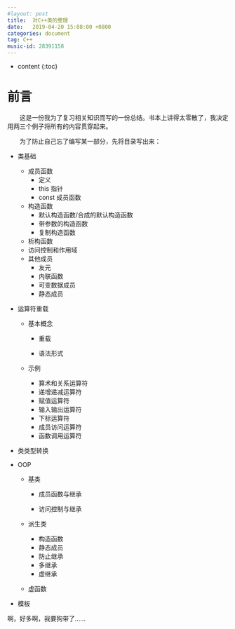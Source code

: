 ```yaml
---
#layout: post
title:  对C++类的整理
date:   2019-04-20 15:08:00 +0800
categories: document
tag: C++
music-id: 28391158
---
```


* content
{:toc}
# 前言

&emsp;&emsp;这是一份我为了复习相关知识而写的一份总结。书本上讲得太零散了，我决定用两三个例子将所有的内容贯穿起来。

&emsp;&emsp;为了防止自己忘了编写某一部分，先将目录写出来：

* 类基础

  * 成员函数
    * 定义
    * this 指针
    * const 成员函数
  * 构造函数
    * 默认构造函数/合成的默认构造函数
    * 带参数的构造函数
    * 复制构造函数
  * 析构函数
  * 访问控制和作用域
  * 其他成员
    * 友元
    * 内联函数
    * 可变数据成员
    * 静态成员
* 运算符重载

  * 基本概念

    * 重载

    * 语法形式

  * 示例

    * 算术和关系运算符
    * 递增递减运算符
    * 赋值运算符
    * 输入输出运算符
    * 下标运算符
    * 成员访问运算符
    * 函数调用运算符
* 类类型转换
* OOP

  * 基类

    * 成员函数与继承

    * 访问控制与继承

  * 派生类

    * 构造函数
    * 静态成员
    * 防止继承
    * 多继承
    * 虚继承

  * 虚函数
* 模板

啊，好多啊，我要狗带了......